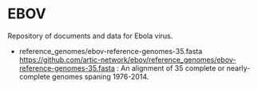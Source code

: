 # EBOV
Repository of documents and data for Ebola virus.

- reference_genomes/ebov-reference-genomes-35.fasta
https://github.com/artic-network/ebov/reference_genomes/ebov-reference-genomes-35.fasta
: An alignment of 35 complete or nearly-complete genomes spaning 1976-2014. 
